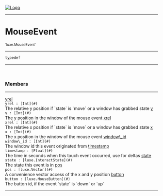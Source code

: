 
[![Logo](../../images/logo.png)](../../api/index.html)

---



<h1>MouseEvent</h1>
<small>`luxe.MouseEvent`</small>



---

`typedef`


---


&nbsp;
&nbsp;







<h3>Members</h3> <hr/><span class="member apipage">
                <a name="yrel"><a class="lift" href="#yrel">yrel</a></a><div class="clear"></div>
                <code class="signature apipage">yrel : [Int](#)</code><br/></span>
            <span class="small_desc_flat">The relative y position if `state` is `move` or a window has grabbed state</span><span class="member apipage">
                <a name="y"><a class="lift" href="#y">y</a></a><div class="clear"></div>
                <code class="signature apipage">y : [Int](#)</code><br/></span>
            <span class="small_desc_flat">The y position in the window of the mouse event</span><span class="member apipage">
                <a name="xrel"><a class="lift" href="#xrel">xrel</a></a><div class="clear"></div>
                <code class="signature apipage">xrel : [Int](#)</code><br/></span>
            <span class="small_desc_flat">The relative x position if `state` is `move` or a window has grabbed state</span><span class="member apipage">
                <a name="x"><a class="lift" href="#x">x</a></a><div class="clear"></div>
                <code class="signature apipage">x : [Int](#)</code><br/></span>
            <span class="small_desc_flat">The x position in the window of the mouse event</span><span class="member apipage">
                <a name="window_id"><a class="lift" href="#window_id">window\_id</a></a><div class="clear"></div>
                <code class="signature apipage">window\_id : [Int](#)</code><br/></span>
            <span class="small_desc_flat">The window id this event originated from</span><span class="member apipage">
                <a name="timestamp"><a class="lift" href="#timestamp">timestamp</a></a><div class="clear"></div>
                <code class="signature apipage">timestamp : [Float](#)</code><br/></span>
            <span class="small_desc_flat">The time in seconds when this touch event occurred, use for deltas</span><span class="member apipage">
                <a name="state"><a class="lift" href="#state">state</a></a><div class="clear"></div>
                <code class="signature apipage">state : [luxe.InteractState](#)</code><br/></span>
            <span class="small_desc_flat">The state this event is in</span><span class="member apipage">
                <a name="pos"><a class="lift" href="#pos">pos</a></a><div class="clear"></div>
                <code class="signature apipage">pos : [luxe.Vector](#)</code><br/></span>
            <span class="small_desc_flat">A convenience vector access of the x and y position</span><span class="member apipage">
                <a name="button"><a class="lift" href="#button">button</a></a><div class="clear"></div>
                <code class="signature apipage">button : [luxe.MouseButton](#)</code><br/></span>
            <span class="small_desc_flat">The button id, if the event `state` is `down` or `up`</span>








---

&nbsp;
&nbsp;
&nbsp;
&nbsp;
